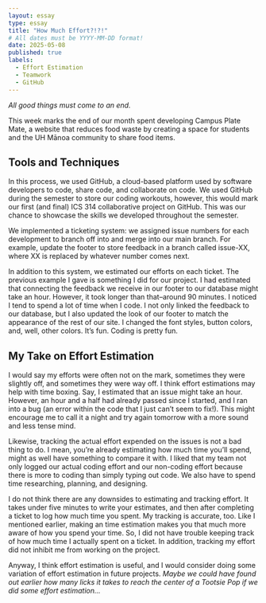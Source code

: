 ```yaml
---
layout: essay
type: essay
title: "How Much Effort?!?!"
# All dates must be YYYY-MM-DD format!
date: 2025-05-08
published: true
labels:
  - Effort Estimation
  - Teamwork
  - GitHub
---
```


*All good things must come to an end.*

This week marks the end of our month spent developing Campus Plate Mate, a website that reduces food waste by creating a space for students and the UH Mānoa community to share food items. 

## Tools and Techniques

In this process, we used GitHub, a cloud-based platform used by software developers to code, share code, and collaborate on code. We used GitHub during the semester to store our coding workouts, however, this would mark our first (and final) ICS 314 collaborative project on GitHub. This was our chance to showcase the skills we developed throughout the semester. 

We implemented a ticketing system: we assigned issue numbers for each development to branch off into and merge into our main branch. For example, update the footer to store feedback in a branch called issue-XX, where XX is replaced by whatever number comes next. 

In addition to this system, we estimated our efforts on each ticket. The previous example I gave is something I did for our project. I had estimated that connecting the feedback we receive in our footer to our database might take an hour. However, it took longer than that–around 90 minutes. I noticed I tend to spend a lot of time when I code. I not only linked the feedback to our database, but I also updated the look of our footer to match the appearance of the rest of our site. I changed the font styles, button colors, and, well, other colors. It’s fun. Coding is pretty fun. 

## My Take on Effort Estimation

I would say my efforts were often not on the mark, sometimes they were slightly off, and sometimes they were way off. I think effort estimations may help with time boxing. Say, I estimated that an issue might take an hour. However, an hour and a half had already passed since I started, and I ran into a bug (an error within the code that I just can’t seem to fix!). This might encourage me to call it a night and try again tomorrow with a more sound and less tense mind. 

Likewise, tracking the actual effort expended on the issues is not a bad thing to do. I mean, you’re already estimating how much time you’ll spend, might as well have something to compare it with. I liked that my team not only logged our actual coding effort and our non-coding effort because there is more to coding than simply typing out code. We also have to spend time researching, planning, and designing. 

I do not think there are any downsides to estimating and tracking effort. It takes under five minutes to write your estimates, and then after completing a ticket to log how much time you spent. My tracking is accurate, too. Like I mentioned earlier, making an time estimation makes you that much more aware of how you spend your time. So, I did not have trouble keeping track of how much time I actually spent on a ticket. In addition, tracking my effort did not inhibit me from working on the project.

Anyway, I think effort estimation is useful, and I would consider doing some variation of effort estimation in future projects. *Maybe we could have found out earlier how many licks it takes to reach the center of a Tootsie Pop if we did some effort estimation...*


